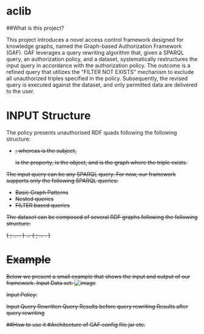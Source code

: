# aclib
##What is this project?

This project introduces a novel access control framework designed for knowledge graphs, named the Graph-based Authorization Framework (GAF). 
GAF leverages a query rewriting algorithm that, given a SPARQL query, an authorization policy, and a dataset, systematically restructures the input query in accordance with the authorization policy. 
The outcome is a refined query that utilizes the "FILTER NOT EXISTS" mechanism to exclude all unauthorized triples specified in the policy. Subsequently, the revised query is executed against the dataset, and only permitted data are delivered to the user.

# INPUT Structure

The policy presents unauthorised RDF quads following the following structure:
- <S>  <P>  <O>  <G> ; whereas <S> is the subject, <P> is the property, <O> is the object, and <G> is the graph where the triple exists. 

The input query can be any SPARQL query. For now, our framework supports only the following SPARQL queries:
-  Basic Graph Patterns
-  Nested queries
-  FILTER based queries

The dataset can be composed of several RDF graphs following the following structure: 

 <G1>
 {
 <S1>  <P2>  <O3>;
 ...
 <Sn>  <Pn>  <On> .
 }
...
 <Gn>
 {
  <S1>  <P2>  <O3>;
 ...
 <Sn>  <Pn>  <On> .
 }
   
# Example
Below we present a small example that shows the input and output of our framework.
Input Data set:
![image](https://github.com/Ines-Akaichi/aclib/assets/43604498/e9306e4c-a115-4525-bd8b-9a1315b5edc0)

Input Policy:

Input Query
Rewritten Query
Results before query rewriting
Results after query rewriting








##How to use it
  #Architecture of GAF
  config file
  jar
  etc.


